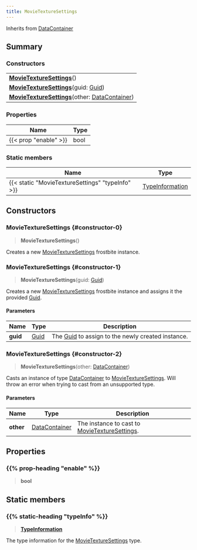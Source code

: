```yaml
---
title: MovieTextureSettings
---
```


Inherits from [DataContainer](/vext/ref/shared/type/datacontainer)

## Summary

### Constructors

|  |
| --- |
| **[MovieTextureSettings](#constructor-0)**() |
| **[MovieTextureSettings](#constructor-1)**(guid: [Guid](/vext/ref/shared/type/guid)) |
| **[MovieTextureSettings](#constructor-2)**(other: [DataContainer](/vext/ref/shared/type/datacontainer)) |

### Properties

| Name | Type |
| ---- | ---- |
| {{< prop "enable" >}} | bool |

### Static members

| Name | Type |
| ---- | ---- |
| {{< static "MovieTextureSettings" "typeInfo" >}} | [TypeInformation](/vext/ref/shared/type/typeinformation) |

## Constructors

### MovieTextureSettings {#constructor-0}

> **MovieTextureSettings**()

Creates a new [MovieTextureSettings](/vext/ref/fb/movietexturesettings) frostbite instance.

### MovieTextureSettings {#constructor-1}

> **MovieTextureSettings**(guid: [Guid](/vext/ref/shared/type/guid))

Creates a new [MovieTextureSettings](/vext/ref/fb/movietexturesettings) frostbite instance and assigns it the provided [Guid](/vext/ref/shared/type/guid).

#### Parameters

| Name | Type | Description |
| ---- | ---- | ----------- |
| **guid** | [Guid](/vext/ref/shared/type/guid) | The [Guid](/vext/ref/shared/type/guid) to assign to the newly created instance. |

### MovieTextureSettings {#constructor-2}

> **MovieTextureSettings**(other: [DataContainer](/vext/ref/shared/type/datacontainer))

Casts an instance of type [DataContainer](/vext/ref/shared/type/datacontainer) to [MovieTextureSettings](/vext/ref/fb/movietexturesettings). Will throw an error when trying to cast from an unsupported type.

#### Parameters

| Name | Type | Description |
| ---- | ---- | ----------- |
| **other** | [DataContainer](/vext/ref/shared/type/datacontainer) | The instance to cast to [MovieTextureSettings](/vext/ref/fb/movietexturesettings). |

## Properties

### {{% prop-heading "enable" %}}

> **bool**

## Static members

### {{% static-heading "typeInfo" %}}

> **[TypeInformation](/vext/ref/shared/type/typeinformation)**

The type information for the [MovieTextureSettings](/vext/ref/fb/movietexturesettings) type.

